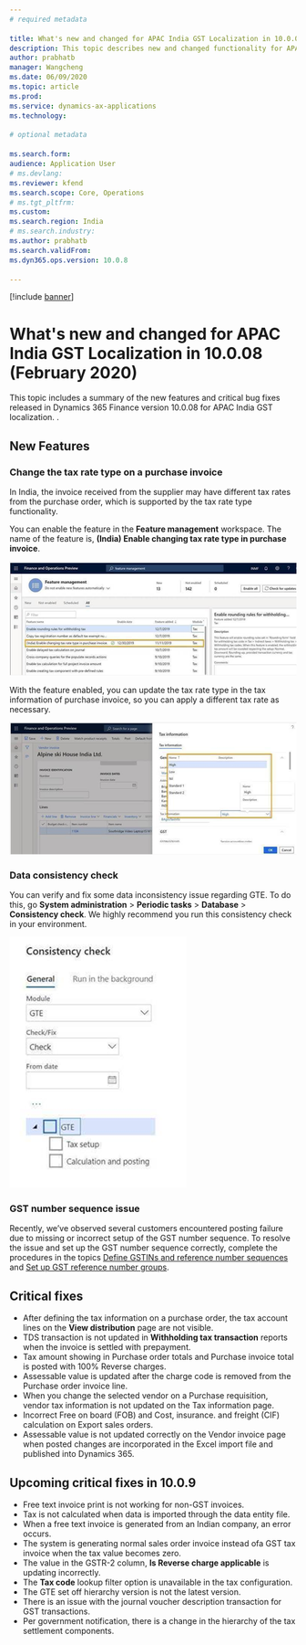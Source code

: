 ```yaml
---
# required metadata

title: What's new and changed for APAC India GST Localization in 10.0.08 (February 2020)
description: This topic describes new and changed functionality for APAC India GST features released in Dynamics 365 Finance version 10.0.08.
author: prabhatb
manager: Wangcheng
ms.date: 06/09/2020
ms.topic: article
ms.prod: 
ms.service: dynamics-ax-applications
ms.technology: 

# optional metadata

ms.search.form: 
audience: Application User
# ms.devlang: 
ms.reviewer: kfend
ms.search.scope: Core, Operations
# ms.tgt_pltfrm: 
ms.custom: 
ms.search.region: India
# ms.search.industry: 
ms.author: prabhatb
ms.search.validFrom: 
ms.dyn365.ops.version: 10.0.8

---
```

[!include [banner](../includes/banner.md)]

# What's new and changed for APAC India GST Localization in 10.0.08 (February 2020) 

This topic includes a summary of the new features and critical bug fixes released in Dynamics 365 Finance version 10.0.08 for APAC India GST localization. .

## New Features
### Change the tax rate type on a purchase invoice 
In India, the invoice received from the supplier may have different tax rates from the purchase order, which is supported by the tax rate type functionality.
 
You can enable the feature in the **Feature management** workspace. The name of the feature is, **(India) Enable changing tax rate type in purchase invoice**.

![](media/GST-Changing-tax-rate-type-1-10-0-08.PNG)
 
With the feature enabled, you can update the tax rate type in the tax information of purchase invoice, so you can apply a different tax rate as necessary.

![](media/GST-tax-rate-type-tax-infomration-2-10-0-08.PNG)

### Data consistency check

You can verify and fix some data inconsistency issue regarding GTE. To do this, go **System administration** > **Periodic tasks** > **Database** > **Consistency check**. We highly recommend you run this consistency check in your environment.

![](media/GST-tax-rate-type-tax-infomration-3-10-0-08.PNG)

### GST number sequence issue

Recently, we’ve observed several customers encountered posting failure due to missing or incorrect setup of the GST number sequence. 
To resolve the issue and set up the GST number sequence correctly, complete the procedures in the topics [Define GSTINs and reference number sequences](apac-ind-gst-define-gstin-numbers-number-sequences.md) and [Set up GST reference number groups](apac-ind-gst-reference-groups.md).

## Critical fixes 

- After defining the tax information on a purchase order, the tax account lines on the **View distribution** page are not visible. 
-	TDS transaction is not updated in **Withholding tax transaction** reports when the invoice is settled with prepayment. 
- Tax amount showing in Purchase order totals and Purchase invoice total is posted with 100% Reverse charges.
- Assessable value is updated after the charge code is removed from the Purchase order invoice line.
- When you change the selected vendor on a Purchase requisition, vendor tax information is not updated on the Tax information page.
- Incorrect Free on board (FOB) and Cost, insurance. and freight (CIF) calculation on Export sales orders.
- Assessable value is not updated correctly on the Vendor invoice page when posted changes are incorporated in the Excel import file and published into Dynamics 365.


## Upcoming critical fixes in 10.0.9 

- Free text invoice print is not working for non-GST invoices. 
-	Tax is not calculated when data is imported through the data entity file. 
-	When a free text invoice is generated from an Indian company, an error occurs. 
-	The system is generating normal sales order invoice instead ofa  GST tax invoice when the tax value becomes zero. 
-	The value in the GSTR-2 column, **Is Reverse charge applicable** is updating incorrectly. 
-	The **Tax code** lookup filter option is unavailable in the tax configuration.
-	The GTE set off hierarchy version is not the latest version. 
-	There is an issue with the journal voucher description transaction for GST transactions.
-	Per government notification, there is a change in the hierarchy of the tax settlement components.
